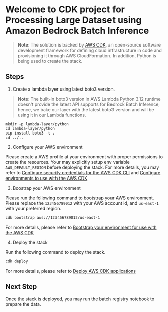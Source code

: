 
# Welcome to CDK project for Processing Large Dataset using Amazon Bedrock Batch Inference

> **Note**: The solution is backed by [AWS CDK](https://docs.aws.amazon.com/cdk/v2/guide/home.html), an open-source software development framework for defining cloud infrastructure in code and provisioning it through AWS CloudFormation. In addition, Python is being used to create the stack.

## Steps

1. Create a lambda layer using latest boto3 version.
  > **Note**: The built-in boto3 version in AWS Lambda Python 3.12 runtime doesn't provide the latest API supports for Bedrock Batch Inference, hence, we bake our layer with the latest boto3 version and will be using it in our Lambda functions.

```
mkdir -p lambda-layer/python
cd lambda-layer/python
pip install boto3 -t .
cd ../..
```

2. Configure your AWS environment

Please create a AWS profile at your environment with proper permissions to create the resources. Your may explicitly setup env variable `AWS_DEFAULT_REGION` before deploying the stack. For more details, you may refer to [Configure security credentials for the AWS CDK CLI](https://docs.aws.amazon.com/cdk/v2/guide/configure-access.html) and [Configure environments to use with the AWS CDK](https://docs.aws.amazon.com/cdk/v2/guide/configure-env.html)

3. Boostrap your AWS environment

Please run the following command to bootstrap your AWS environment. Please replace the `123456789012` with your AWS account id, and `us-east-1` with your preferred region.

```
cdk bootstrap aws://123456789012/us-east-1
```

For more details, please refer to [Bootstrap your environment for use with the AWS CDK](https://docs.aws.amazon.com/cdk/v2/guide/bootstrapping-env.html)

4. Deploy the stack

Run the following command to deploy the stack.

```
cdk deploy
```

For more details, please refer to [Deploy AWS CDK applications](https://docs.aws.amazon.com/cdk/v2/guide/deploy.html)

## Next Step

Once the stack is deployed, you may run the batch registry notebook to prepare the data. 